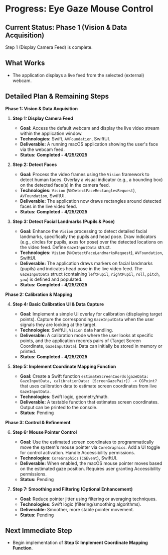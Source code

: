 # Progress: Eye Gaze Mouse Control

## Current Status: Phase 1 (Vision & Data Acquisition)

Step 1 (Display Camera Feed) is complete.

## What Works

-   The application displays a live feed from the selected (external) webcam.

## Detailed Plan & Remaining Steps

**Phase 1: Vision & Data Acquisition**

1.  **Step 1: Display Camera Feed**
    *   **Goal:** Access the default webcam and display the live video stream within the application window.
    *   **Technologies:** Swift, `AVFoundation`, SwiftUI.
    *   **Deliverable:** A running macOS application showing the user's face via the webcam feed.
    *   **Status:** **Completed - 4/25/2025**

2.  **Step 2: Detect Faces**
    *   **Goal:** Process the video frames using the `Vision` framework to detect human faces. Overlay a visual indicator (e.g., a bounding box) on the detected face(s) in the camera feed.
    *   **Technologies:** `Vision` (`VNDetectFaceRectanglesRequest`), `AVFoundation`, SwiftUI.
    *   **Deliverable:** The application now draws rectangles around detected faces in the live video feed.
    *   **Status:** **Completed - 4/25/2025**

3.  **Step 3: Detect Facial Landmarks (Pupils & Pose)**
    *   **Goal:** Enhance the `Vision` processing to detect detailed facial landmarks, specifically the pupils and head pose. Draw indicators (e.g., circles for pupils, axes for pose) over the detected locations on the video feed. Define `GazeInputData` struct.
    *   **Technologies:** `Vision` (`VNDetectFaceLandmarksRequest`), `AVFoundation`, SwiftUI.
    *   **Deliverable:** The application draws markers on facial landmarks (pupils) and indicates head pose in the live video feed. The `GazeInputData` struct (containing `leftPupil`, `rightPupil`, `roll`, `pitch`, `yaw`) is defined and populated.
    *   **Status:** **Completed - 4/25/2025**

**Phase 2: Calibration & Mapping**

4.  **Step 4: Basic Calibration UI & Data Capture**
    *   **Goal:** Implement a simple UI overlay for calibration (displaying target points). Capture the corresponding `GazeInputData` when the user signals they are looking at the target.
    *   **Technologies:** SwiftUI, `Vision` data handling.
    *   **Deliverable:** A calibration mode where the user looks at specific points, and the application records pairs of (Target Screen Coordinate, `GazeInputData`). Data can initially be stored in memory or printed.
    *   **Status:** **Completed - 4/25/2025**

5.  **Step 5: Implement Coordinate Mapping Function**
    *   **Goal:** Create a Swift function `estimateScreenCoords(gazeData: GazeInputData, calibrationData: [ScreenGazePair]) -> CGPoint?` that uses calibration data to estimate screen coordinates from live `GazeInputData`.
    *   **Technologies:** Swift logic, geometry/math.
    *   **Deliverable:** A testable function that estimates screen coordinates. Output can be printed to the console.
    *   **Status:** Pending

**Phase 3: Control & Refinement**

6.  **Step 6: Mouse Pointer Control**
    *   **Goal:** Use the estimated screen coordinates to programmatically move the system's mouse pointer via `CoreGraphics`. Add a UI toggle for control activation. Handle Accessibility permissions.
    *   **Technologies:** `CoreGraphics` (`CGEvent`), SwiftUI.
    *   **Deliverable:** When enabled, the macOS mouse pointer moves based on the estimated gaze position. Requires user granting Accessibility permissions.
    *   **Status:** Pending

7.  **Step 7: Smoothing and Filtering (Optional Enhancement)**
    *   **Goal:** Reduce pointer jitter using filtering or averaging techniques.
    *   **Technologies:** Swift logic (filtering/smoothing algorithms).
    *   **Deliverable:** Smoother, more stable pointer movement.
    *   **Status:** Pending

## Next Immediate Step

-   Begin implementation of **Step 5: Implement Coordinate Mapping Function**.
